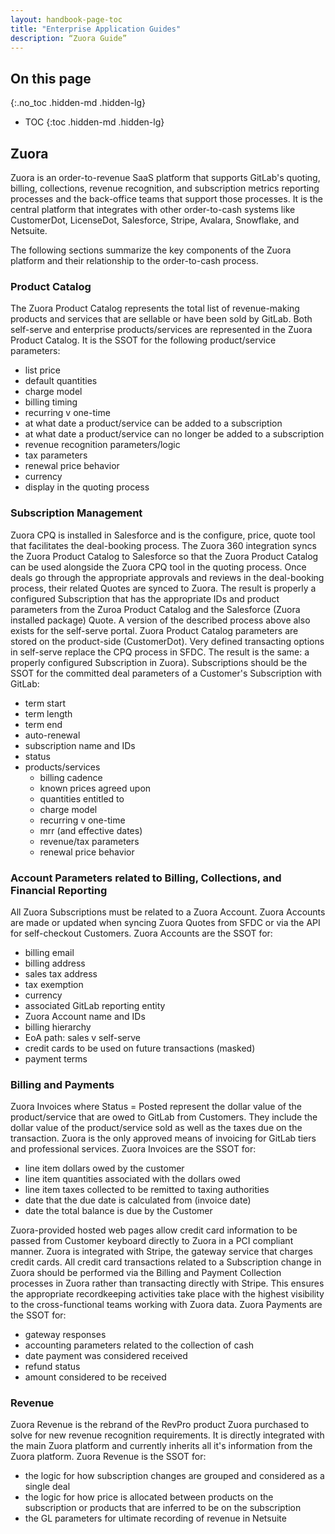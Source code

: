 ```yaml
---
layout: handbook-page-toc
title: "Enterprise Application Guides"
description: “Zuora Guide”
---
```


<link rel="stylesheet" type="text/css" href="/stylesheets/biztech.css" />

## On this page
{:.no_toc .hidden-md .hidden-lg}

- TOC
{:toc .hidden-md .hidden-lg}

## Zuora
Zuora is an order-to-revenue SaaS platform that supports GitLab's quoting, billing, collections, revenue recognition, and subscription metrics reporting processes and the back-office teams that support those processes. It is the central platform that integrates with other order-to-cash systems like CustomerDot, LicenseDot, Salesforce, Stripe, Avalara, Snowflake, and Netsuite.

The following sections summarize the key components of the Zuora platform and their relationship to the order-to-cash process.

###  Product Catalog
The Zuora Product Catalog represents the total list of revenue-making products and services that are sellable or have been sold by GitLab.  Both self-serve and enterprise products/services are represented in the Zuora Product Catalog.  It is the SSOT for the following product/service parameters:
- list price
- default quantities
- charge model
- billing timing
- recurring v one-time
- at what date a product/service can be added to a subscription
- at what date a product/service can no longer be added to a subscription
- revenue recognition parameters/logic
- tax parameters
- renewal price behavior
- currency
- display in the quoting process

### Subscription Management
Zuora CPQ is installed in Salesforce and is the configure, price, quote tool that facilitates the deal-booking process.  The Zuora 360 integration syncs the Zuora Product Catalog to Salesforce so that the Zuora Product Catalog can be used alongside the Zuora CPQ tool in the quoting process.  Once deals go through the appropriate approvals and reviews in the deal-booking process, their related Quotes are synced to Zuora.  The result is properly a configured Subscription that has the appropriate IDs and product parameters from the Zuroa Product Catalog and the Salesforce (Zuora installed package) Quote.  A version of the described process above also exists for the self-serve portal.  Zuora Product Catalog parameters are stored on the product-side (CustomerDot).  Very defined transacting options in self-serve replace the CPQ process in SFDC.  The result is the same:  a properly configured Subscription in Zuora).
Subscriptions should be the SSOT for the committed deal parameters of a Customer's Subscription with GitLab:
- term start
- term length
- term end
- auto-renewal
- subscription name and IDs
- status
- products/services
   - billing cadence
   - known prices agreed upon
   - quantities entitled to
   - charge model
   - recurring v one-time
   - mrr (and effective dates)
   - revenue/tax parameters
   - renewal price behavior

### Account Parameters related to Billing, Collections, and Financial Reporting
All Zuora Subscriptions must be related to a Zuora Account.  Zuora Accounts are made or updated when syncing Zuora Quotes from SFDC or via the API for self-checkout Customers.
Zuora Accounts are the SSOT for:
- billing email
- billing address
- sales tax address
- tax exemption
- currency
- associated GitLab reporting entity
- Zuora Account name and IDs
- billing hierarchy
- EoA path:  sales v self-serve
- credit cards to be used on future transactions (masked)
- payment terms

### Billing and Payments
Zuora Invoices where Status = Posted represent the dollar value of the product/service that are owed to GitLab from Customers.  They include the dollar value of the product/service sold as well as the taxes due on the transaction.  Zuora is the only approved means of invoicing for GitLab tiers and professional services.
Zuora Invoices are the SSOT for:
- line item dollars owed by the customer
- line item quantities associated with the dollars owed
- line item taxes collected to be remitted to taxing authorities
- date that the due date is calculated from (invoice date)
- date the total balance is due by the Customer

Zuora-provided hosted web pages allow credit card information to be passed from Customer keyboard directly to Zuora in a PCI compliant manner.  Zuora is integrated with Stripe, the gateway service that charges credit cards.  All credit card transactions related to a Subscription change in Zuora should be performed via the Billing and Payment Collection processes in Zuora rather than transacting directly with Stripe.  This ensures the appropriate recordkeeping activities take place with the highest visibility to the cross-functional teams working with Zuora data.
Zuora Payments are the SSOT for:
- gateway responses
- accounting parameters related to the collection of cash
- date payment was considered received
- refund status
- amount considered to be received

### Revenue
Zuora Revenue is the rebrand of the RevPro product Zuora purchased to solve for new revenue recognition requirements.  It is directly integrated with the main Zuora platform and currently inherits all it's information from the Zuora platform.
Zuora Revenue is the SSOT for:
- the logic for how subscription changes are grouped and considered as a single deal
- the logic for how price is allocated between products on the subscription or products that are inferred to be on the subscription
- the GL parameters for ultimate recording of revenue in Netsuite
